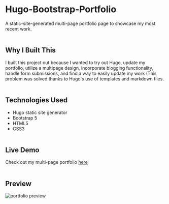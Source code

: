 # Hugo-Bootstrap-Portfolio
A static-site-generated multi-page portfolio page to showcase my most recent work.
<br><br>
## Why I Built This
I built this project out because I wanted to try out Hugo, update my portfolio, utilize a multipage design, incorporate blogging functionality, handle form submissions, and find a way to easily update my work (This problem was solved thanks to Hugo's use of templates and markdown files.
<br><br>
## Technologies Used
- Hugo static site generator 
- Bootstrap 5
- HTML5
- CSS3
<br><br>
## Live Demo
Check out my multi-page portfolio [here](https://peaceful-phoenix-c5897e.netlify.app/)
<br><br>
## Preview
![portfolio preview](https://i.imgur.com/IQxw5Hc.jpg)

